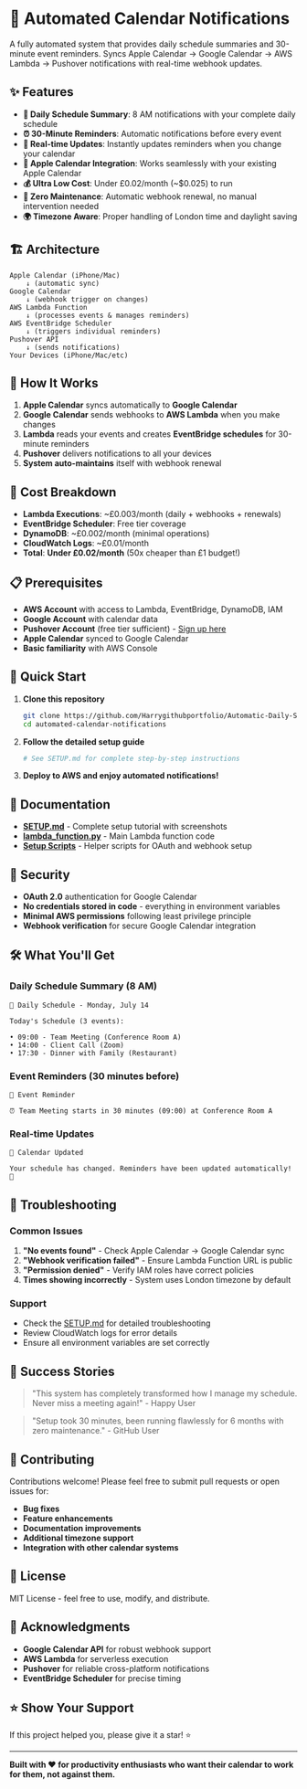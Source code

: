 # 📅 Automated Calendar Notifications

A fully automated system that provides daily schedule summaries and 30-minute event reminders. Syncs Apple Calendar → Google Calendar → AWS Lambda → Pushover notifications with real-time webhook updates.

## ✨ Features

- **📱 Daily Schedule Summary**: 8 AM notifications with your complete daily schedule
- **⏰ 30-Minute Reminders**: Automatic notifications before every event
- **🔄 Real-time Updates**: Instantly updates reminders when you change your calendar
- **🔗 Apple Calendar Integration**: Works seamlessly with your existing Apple Calendar
- **💰 Ultra Low Cost**: Under £0.02/month (~$0.025) to run
- **🚀 Zero Maintenance**: Automatic webhook renewal, no manual intervention needed
- **🌍 Timezone Aware**: Proper handling of London time and daylight saving

## 🏗️ Architecture

```
Apple Calendar (iPhone/Mac) 
    ↓ (automatic sync)
Google Calendar 
    ↓ (webhook trigger on changes)
AWS Lambda Function 
    ↓ (processes events & manages reminders)
AWS EventBridge Scheduler 
    ↓ (triggers individual reminders)
Pushover API 
    ↓ (sends notifications)
Your Devices (iPhone/Mac/etc)
```

## 🎯 How It Works

1. **Apple Calendar** syncs automatically to **Google Calendar**
2. **Google Calendar** sends webhooks to **AWS Lambda** when you make changes
3. **Lambda** reads your events and creates **EventBridge schedules** for 30-minute reminders
4. **Pushover** delivers notifications to all your devices
5. **System auto-maintains** itself with webhook renewal

## 💸 Cost Breakdown

- **Lambda Executions**: ~£0.003/month (daily + webhooks + renewals)
- **EventBridge Scheduler**: Free tier coverage
- **DynamoDB**: ~£0.002/month (minimal operations)
- **CloudWatch Logs**: ~£0.01/month
- **Total**: **Under £0.02/month** (50x cheaper than £1 budget!)

## 📋 Prerequisites

- **AWS Account** with access to Lambda, EventBridge, DynamoDB, IAM
- **Google Account** with calendar data
- **Pushover Account** (free tier sufficient) - [Sign up here](https://pushover.net)
- **Apple Calendar** synced to Google Calendar
- **Basic familiarity** with AWS Console

## 🚀 Quick Start

1. **Clone this repository**
   ```bash
   git clone https://github.com/Harrygithubportfolio/Automatic-Daily-Schedule-Notification-System.git
   cd automated-calendar-notifications
   ```

2. **Follow the detailed setup guide**
   ```bash
   # See SETUP.md for complete step-by-step instructions
   ```

3. **Deploy to AWS and enjoy automated notifications!**

## 📖 Documentation

- **[SETUP.md](SETUP.md)** - Complete setup tutorial with screenshots
- **[lambda_function.py](lambda/lambda_function.py)** - Main Lambda function code
- **[Setup Scripts](setup/)** - Helper scripts for OAuth and webhook setup

## 🔐 Security

- **OAuth 2.0** authentication for Google Calendar
- **No credentials stored in code** - everything in environment variables
- **Minimal AWS permissions** following least privilege principle
- **Webhook verification** for secure Google Calendar integration

## 🛠️ What You'll Get

### Daily Schedule Summary (8 AM)
```
📅 Daily Schedule - Monday, July 14

Today's Schedule (3 events):

• 09:00 - Team Meeting (Conference Room A)
• 14:00 - Client Call (Zoom)
• 17:30 - Dinner with Family (Restaurant)
```

### Event Reminders (30 minutes before)
```
📅 Event Reminder

⏰ Team Meeting starts in 30 minutes (09:00) at Conference Room A
```

### Real-time Updates
```
📅 Calendar Updated

Your schedule has changed. Reminders have been updated automatically! 🔄
```

## 🔧 Troubleshooting

### Common Issues

1. **"No events found"** - Check Apple Calendar → Google Calendar sync
2. **"Webhook verification failed"** - Ensure Lambda Function URL is public
3. **"Permission denied"** - Verify IAM roles have correct policies
4. **Times showing incorrectly** - System uses London timezone by default

### Support

- Check the [SETUP.md](SETUP.md) for detailed troubleshooting
- Review CloudWatch logs for error details
- Ensure all environment variables are set correctly

## 🎉 Success Stories

> "This system has completely transformed how I manage my schedule. Never miss a meeting again!" - Happy User

> "Setup took 30 minutes, been running flawlessly for 6 months with zero maintenance." - GitHub User

## 🤝 Contributing

Contributions welcome! Please feel free to submit pull requests or open issues for:

- **Bug fixes**
- **Feature enhancements** 
- **Documentation improvements**
- **Additional timezone support**
- **Integration with other calendar systems**

## 📄 License

MIT License - feel free to use, modify, and distribute.

## 🙏 Acknowledgments

- **Google Calendar API** for robust webhook support
- **AWS Lambda** for serverless execution
- **Pushover** for reliable cross-platform notifications
- **EventBridge Scheduler** for precise timing

## ⭐ Show Your Support

If this project helped you, please give it a star! ⭐

---

**Built with ❤️ for productivity enthusiasts who want their calendar to work for them, not against them.**